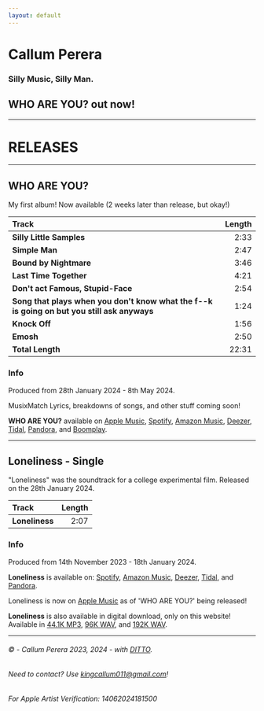 ```yaml
---
layout: default
---
```


# **Callum Perera**
### Silly Music, Silly Man.
## **WHO ARE YOU?** out now!
* * *

# RELEASES

* * *

## WHO ARE YOU?
My first album! Now available (2 weeks later than release, but okay!)


| **Track** | **Length** |
| :-------- | ---------: |
| **Silly Little Samples** | 2:33 |
| **Simple Man** | 2:47 |
| **Bound by Nightmare** | 3:46 |
| **Last Time Together** | 4:21 |
| **Don't act Famous, Stupid-Face** | 2:54 |
| **Song that plays when you don't know what the f\--k is going on but you still ask anyways** | 1:24 |
| **Knock Off** | 1:56 |
| **Emosh** | 2:50 |
| **Total Length** | 22:31 |


### Info

Produced from 28th January 2024 - 8th May 2024.

MusixMatch Lyrics, breakdowns of songs, and other stuff coming soon!

**WHO ARE YOU?** available on [Apple Music](https://music.apple.com/us/album/who-are-you/1750917618),
[Spotify](https://open.spotify.com/album/590b4D7kBn66jv9geqarS1), 
[Amazon Music](https://amazon.com/music/player/albums/B0D4DKBCH7?marketplaceId=ATVPDKIKX0DER&musicTerritory=US&ref=dm_sh_rHh9wOVJncfl577OsVgOU0ZlE),
[Deezer](https://www.deezer.com/en/album/587913662),
[Tidal](http://www.tidal.com/album/363715284), 
[Pandora](https://www.pandora.com/artist/callum-perera/who-are-you), 
and [Boomplay](https://www.boomplay.com/albums/90640742?srModel=openapi_featurefm&ffm=FFM_aa19867e326cd49c339c5318c8b21f6c).

* * *

## Loneliness - Single
"Loneliness" was the soundtrack for a college experimental film.
Released on the 28th January 2024.

| **Track**  | **Length** |
| :---       |       ---: |
| **Loneliness** | 2:07   |

### Info
Produced from 14th November 2023 - 18th January 2024.

**Loneliness** is available on: [Spotify](https://open.spotify.com/album/0I970afxcwGdTYYvdOXJKr), 
[Amazon Music](https://music.amazon.com/albums/B0CT3SM2GL?ref=dm_ff_featurefm&tag=dittomusic-21),
[Deezer](https://www.deezer.com/en/album/538566622),
[Tidal](https://tidal.com/browse/album/341526225), and [Pandora](https://ditto.fm/loneliness-callum-perera). 

Loneliness is now on [Apple Music](https://music.apple.com/gb/album/loneliness/1750955849?i=1750955864) as of 'WHO ARE YOU?' being released!

**Loneliness** is also available in digital download, only on this website! Available in 
[44.1K MP3](https://github.com/CallumPerera/CallumPerera.github.io/releases/download/LonelinessSingle/Callum.Perera.-.Loneliness.MP3.44.1K.mp3),
[96K WAV](https://github.com/CallumPerera/CallumPerera.github.io/releases/download/LonelinessSingle/Callum.Perera.-.Loneliness.WAV.96K.wav),
and [192K WAV](https://github.com/CallumPerera/CallumPerera.github.io/releases/download/LonelinessSingle/Callum.Perera.-.Loneliness.WAV.192K.wav).

* * *

###### © - Callum Perera 2023, 2024 - with [DITTO](https://vrlps.co/bt9ss4f/cp).
###### Need to contact? Use [kingcallum011@gmail.com](mailto:kingcallum011@gmail.com)!
###### For Apple Artist Verification: 14062024181500
